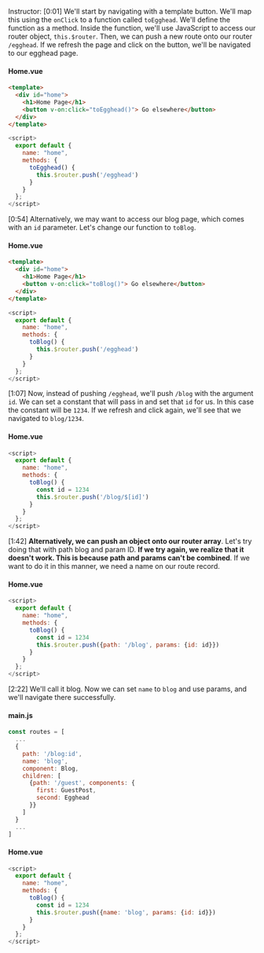 Instructor: [0:01] We'll start by navigating with a template button. We'll map this using the `onClick` to a function called `toEgghead`. We'll define the function as a method. Inside the function, we'll use JavaScript to access our router object, `this.$router`. Then, we can push a new route onto our router `/egghead`. If we refresh the page and click on the button, we'll be navigated to our egghead page.

#### Home.vue

```html
<template>
  <div id="home">
    <h1>Home Page</h1>
    <button v-on:click="toEgghead()"> Go elsewhere</button>
  </div>
</template>
```

```js
<script>
  export default {
    name: "home",
    methods: {
      toEgghead() {
        this.$router.push('/egghead')
      }
    }
  };
</script>
```

[0:54] Alternatively, we may want to access our blog page, which comes with an `id` parameter. Let's change our function to `toBlog`.

#### Home.vue

```html
<template>
  <div id="home">
    <h1>Home Page</h1>
    <button v-on:click="toBlog()"> Go elsewhere</button>
  </div>
</template>
```

```js
<script>
  export default {
    name: "home",
    methods: {
      toBlog() {
        this.$router.push('/egghead')
      }
    }
  };
</script>
```

[1:07] Now, instead of pushing `/egghead`, we'll push `/blog` with the argument `id`. We can set a constant that will pass in and set that `id` for us. In this case the constant will be `1234`. If we refresh and click again, we'll see that we navigated to `blog/1234`.

#### Home.vue

```js
<script>
  export default {
    name: "home",
    methods: {
      toBlog() {
        const id = 1234
        this.$router.push('/blog/$[id]')
      }
    }
  };
</script>
```

[1:42] **Alternatively, we can push an object onto our router array**. Let's try doing that with path blog and param ID. **If we try again, we realize that it doesn't work. This is because path and params can't be combined**. If we want to do it in this manner, we need a name on our route record.

#### Home.vue

```js
<script>
  export default {
    name: "home",
    methods: {
      toBlog() {
        const id = 1234
        this.$router.push({path: '/blog', params: {id: id}})
      }
    }
  };
</script>
```

[2:22] We'll call it blog. Now we can set `name` to `blog` and use params, and we'll navigate there successfully.

#### main.js

```js
const routes = [
  ...
  {
    path: '/blog:id',
    name: 'blog',
    component: Blog,
    children: [
      {path: '/guest', components: {
        first: GuestPost,
        second: Egghead
      }}
    ]
  }
  ...
]
```

#### Home.vue

```js
<script>
  export default {
    name: "home",
    methods: {
      toBlog() {
        const id = 1234
        this.$router.push({name: 'blog', params: {id: id}})
      }
    }
  };
</script>
```
